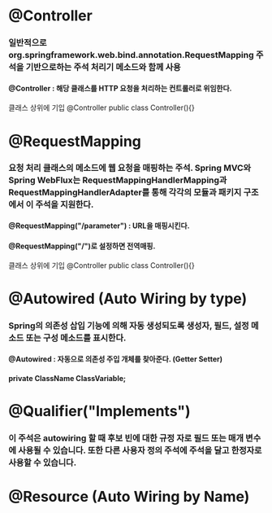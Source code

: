 # @Controller #

### 일반적으로 org.springframework.web.bind.annotation.RequestMapping 주석을 기반으로하는 주석 처리기 메소드와 함께 사용

#### @Controller : 해당 클래스를 HTTP 요청을 처리하는 컨트롤러로 위임한다.

클래스 상위에 기입
@Controller
public class Controller(){}

# @RequestMapping #

### 요청 처리 클래스의 메소드에 웹 요청을 매핑하는 주석. Spring MVC와 Spring WebFlux는 RequestMappingHandlerMapping과 RequestMappingHandlerAdapter를 통해 각각의 모듈과 패키지 구조에서 이 주석을 지원한다. 

#### @RequestMapping("/parameter") : URL을 매핑시킨다.
#### @RequestMapping("/")로 설정하면 전역매핑.

클래스 상위에 기입
@Controller
public class Controller(){}

# @Autowired (Auto Wiring by type) #

### Spring의 의존성 삽입 기능에 의해 자동 생성되도록 생성자, 필드, 설정 메소드 또는 구성 메소드를 표시한다.

#### @Autowired : 자동으로 의존성 주입 개체를 찾아준다. (Getter Setter)
#### private ClassName ClassVariable;

# @Qualifier("Implements") #

### 이 주석은 autowiring 할 때 후보 빈에 대한 규정 자로 필드 또는 매개 변수에 사용될 수 있습니다. 또한 다른 사용자 정의 주석에 주석을 달고 한정자로 사용할 수 있습니다.

# @Resource (Auto Wiring by Name) #
